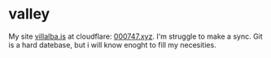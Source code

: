 # valley
My site [villalba.is](https://villalba.is) at cloudflare: [000747.xyz](https://0007407.xyz). I'm struggle to make a sync. Git is a hard datebase, but i will know enoght to fill my necesities.


